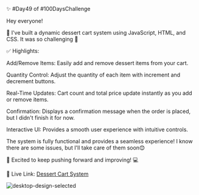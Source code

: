 ✨ #Day49 of #100DaysChallenge

Hey everyone!

🚀 I've built a dynamic dessert cart system using JavaScript, HTML, and CSS. It was so challenging 🥵

✅ Highlights:

Add/Remove Items: Easily add and remove dessert items from your cart.

Quantity Control: Adjust the quantity of each item with increment and decrement buttons.

Real-Time Updates: Cart count and total price update instantly as you add or remove items.

Confirmation: Displays a confirmation message when the order is placed, but I didn't finish it for now.

Interactive UI: Provides a smooth user experience with intuitive controls.

The system is fully functional and provides a seamless experience!  I know there are some issues, but I'll take care of them soon😊

💪 Excited to keep pushing forward and improving! 💻

🔗 Live Link: [Dessert Cart System](https://roobiwebdev.github.io/Day-49-Product-List/)



![desktop-design-selected](https://github.com/user-attachments/assets/97275015-caa9-4000-a2ef-335af5e8a236)
